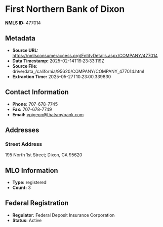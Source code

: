 # First Northern Bank of Dixon

**NMLS ID:** 477014

## Metadata
- **Source URL:** https://nmlsconsumeraccess.org/EntityDetails.aspx/COMPANY/477014
- **Data Timestamp:** 2025-02-14T19:23:33.119Z
- **Source File:** drive/data_/california/95620/COMPANY/COMPANY_477014.html
- **Extraction Time:** 2025-05-27T10:23:00.339830

## Contact Information
- **Phone:** 707-678-7745
- **Fax:** 707-678-7749
- **Email:** ypigeon@thatsmybank.com

## Addresses
### Street Address
195 North 1st Street; Dixon, CA 95620

## MLO Information
- **Type:** registered
- **Count:** 3

## Federal Registration
- **Regulator:** Federal Deposit Insurance Corporation
- **Status:** Active
